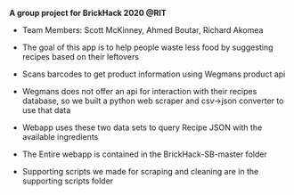 __A group project for BrickHack 2020 @RIT__
* Team Members: Scott McKinney, Ahmed Boutar, Richard Akomea
 * The goal of this app is to help people waste less food by suggesting recipes based on their leftovers
* Scans barcodes to get product information using Wegmans product api
* Wegmans does not offer an api for interaction with their recipes database, so we built a python web scraper and csv->json converter to use that data
* Webapp uses these two data sets to query Recipe JSON with the available ingredients


* The Entire webapp is contained in the BrickHack-SB-master folder
* Supporting scripts we made for scraping and cleaning are in the supporting scripts folder